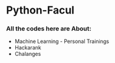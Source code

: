 # Python-Facul

### __All the codes here are About__:

- Machine Learning - Personal Trainings
- Hackarank
- Chalanges
